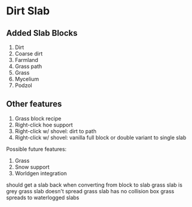 # Dirt Slab

## Added Slab Blocks

1. Dirt
1. Coarse dirt
1. Farmland
1. Grass path
1. Grass
1. Mycelium
1. Podzol

## Other features

1. Grass block recipe
1. Right-click hoe support
1. Right-click w/ shovel: dirt to path
1. Right-click w/ shovel: vanilla full block or double variant to single slab

Possible future features:

1. Grass
1. Snow support
1. Worldgen integration


should get a slab back when converting from block to slab
grass slab is grey
grass slab doesn't spread
grass slab has no collision box
grass spreads to waterlogged slabs